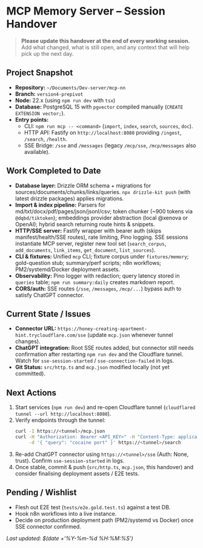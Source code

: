 # MCP Memory Server – Session Handover

> **Please update this handover at the end of every working session.** Add what changed, what is still open, and any context that will help pick up the next day.

## Project Snapshot
- **Repository:** `~/Documents/Dev-server/mcp-nn`
- **Branch:** `version4-prepivot`
- **Node:** 22.x (using `npm run dev` with `tsx`)
- **Database:** PostgreSQL 15 with `pgvector` compiled manually (`CREATE EXTENSION vector;`).
- **Entry points:**
  - CLI: `npm run mcp -- <command>` (`import`, `index`, `search`, `sources`, `doc`).
  - HTTP API: Fastify on `http://localhost:8080` providing `/ingest`, `/search`, `/health`.
  - SSE Bridge: `/sse` and `/messages` (legacy `/mcp/sse`, `/mcp/messages` also available).

## Work Completed to Date
- **Database layer:** Drizzle ORM schema + migrations for sources/documents/chunks/links/queries. `npx drizzle-kit push` (with latest drizzle packages) applies migrations.
- **Import & index pipeline:** Parsers for md/txt/docx/pdf/pages/json/jsonl/csv; token chunker (~900 tokens via `@dqbd/tiktoken`); embeddings provider abstraction (local @xenova or OpenAI); hybrid search returning route hints & snippets.
- **HTTP/SSE server:** Fastify wrapper with bearer auth (skips manifest/health/SSE routes), rate limiting, Pino logging. SSE sessions instantiate MCP server, register new tool set (`search_corpus`, `add_documents`, `link_items`, `get_document`, `list_sources`).
- **CLI & fixtures:** Unified `mcp` CLI; fixture corpus under `fixtures/memory`; gold-question stub; summary/perf scripts; n8n workflows; PM2/systemd/Docker deployment assets.
- **Observability:** Pino logger with redaction; query latency stored in `queries` table; `npm run summary:daily` creates markdown report.
- **CORS/auth:** SSE routes (`/sse`, `/messages`, `/mcp/...`) bypass auth to satisfy ChatGPT connector.

## Current State / Issues
- **Connector URL:** `https://honey-creating-apartment-hint.trycloudflare.com/sse` (update `mcp.json` whenever tunnel changes).
- **ChatGPT integration:** Root SSE routes added, but connector still needs confirmation after restarting `npm run dev` and the Cloudflare tunnel. Watch for `sse-session-started` / `sse-connection-failed` in logs.
- **Git Status:** `src/http.ts` and `mcp.json` modified locally (not yet committed).

## Next Actions
1. Start services (`npm run dev`) and re-open Cloudflare tunnel (`cloudflared tunnel --url http://localhost:8080`).
2. Verify endpoints through the tunnel:
   ```bash
   curl -I https://<tunnel>/mcp.json
   curl -H "Authorization: Bearer <API_KEY>" -H "Content-Type: application/json" \
        -d '{ "query": "cocaine port" }' https://<tunnel>/search
   ```
3. Re-add ChatGPT connector using `https://<tunnel>/sse` (Auth: None, trust). Confirm `sse-session-started` in logs.
4. Once stable, commit & push (`src/http.ts`, `mcp.json`, this handover) and consider finalising deployment assets / E2E tests.

## Pending / Wishlist
- Flesh out E2E test (`tests/e2e.gold.test.ts`) against a test DB.
- Hook n8n workflows into a live instance.
- Decide on production deployment path (PM2/systemd vs Docker) once SSE connector confirmed.

*Last updated: $(date +'%Y-%m-%d %H:%M:%S')*
